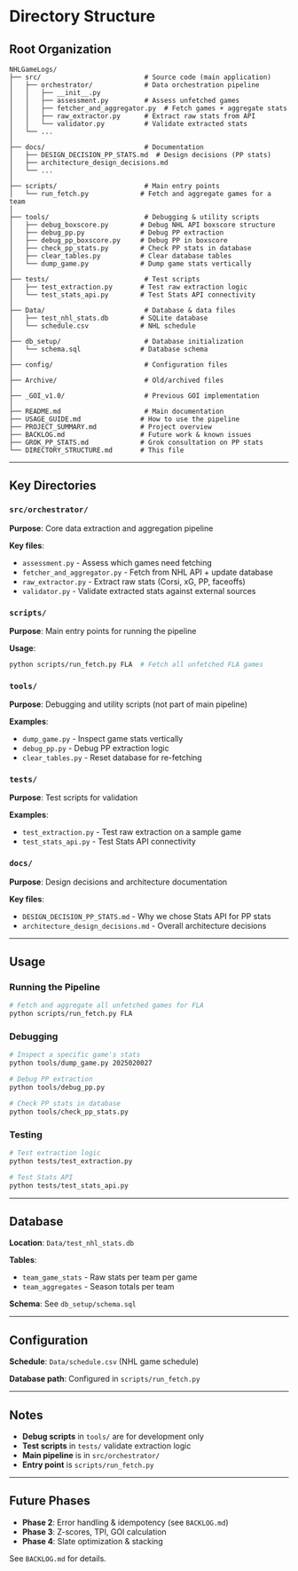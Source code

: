 # Directory Structure

## Root Organization

```
NHLGameLogs/
├── src/                          # Source code (main application)
│   ├── orchestrator/             # Data orchestration pipeline
│   │   ├── __init__.py
│   │   ├── assessment.py         # Assess unfetched games
│   │   ├── fetcher_and_aggregator.py  # Fetch games + aggregate stats
│   │   ├── raw_extractor.py      # Extract raw stats from API
│   │   └── validator.py          # Validate extracted stats
│   └── ...
│
├── docs/                         # Documentation
│   ├── DESIGN_DECISION_PP_STATS.md  # Design decisions (PP stats)
│   ├── architecture_design_decisions.md
│   └── ...
│
├── scripts/                      # Main entry points
│   └── run_fetch.py             # Fetch and aggregate games for a team
│
├── tools/                        # Debugging & utility scripts
│   ├── debug_boxscore.py        # Debug NHL API boxscore structure
│   ├── debug_pp.py              # Debug PP extraction
│   ├── debug_pp_boxscore.py     # Debug PP in boxscore
│   ├── check_pp_stats.py        # Check PP stats in database
│   ├── clear_tables.py          # Clear database tables
│   └── dump_game.py             # Dump game stats vertically
│
├── tests/                        # Test scripts
│   ├── test_extraction.py       # Test raw extraction logic
│   └── test_stats_api.py        # Test Stats API connectivity
│
├── Data/                         # Database & data files
│   ├── test_nhl_stats.db        # SQLite database
│   └── schedule.csv             # NHL schedule
│
├── db_setup/                     # Database initialization
│   └── schema.sql               # Database schema
│
├── config/                       # Configuration files
│
├── Archive/                      # Old/archived files
│
├── _GOI_v1.0/                    # Previous GOI implementation
│
├── README.md                     # Main documentation
├── USAGE_GUIDE.md               # How to use the pipeline
├── PROJECT_SUMMARY.md           # Project overview
├── BACKLOG.md                   # Future work & known issues
├── GROK_PP_STATS.md             # Grok consultation on PP stats
└── DIRECTORY_STRUCTURE.md       # This file
```

---

## Key Directories

### `src/orchestrator/`
**Purpose**: Core data extraction and aggregation pipeline

**Key files**:
- `assessment.py` - Assess which games need fetching
- `fetcher_and_aggregator.py` - Fetch from NHL API + update database
- `raw_extractor.py` - Extract raw stats (Corsi, xG, PP, faceoffs)
- `validator.py` - Validate extracted stats against external sources

### `scripts/`
**Purpose**: Main entry points for running the pipeline

**Usage**:
```bash
python scripts/run_fetch.py FLA  # Fetch all unfetched FLA games
```

### `tools/`
**Purpose**: Debugging and utility scripts (not part of main pipeline)

**Examples**:
- `dump_game.py` - Inspect game stats vertically
- `debug_pp.py` - Debug PP extraction logic
- `clear_tables.py` - Reset database for re-fetching

### `tests/`
**Purpose**: Test scripts for validation

**Examples**:
- `test_extraction.py` - Test raw extraction on a sample game
- `test_stats_api.py` - Test Stats API connectivity

### `docs/`
**Purpose**: Design decisions and architecture documentation

**Key files**:
- `DESIGN_DECISION_PP_STATS.md` - Why we chose Stats API for PP stats
- `architecture_design_decisions.md` - Overall architecture decisions

---

## Usage

### Running the Pipeline
```bash
# Fetch and aggregate all unfetched games for FLA
python scripts/run_fetch.py FLA
```

### Debugging
```bash
# Inspect a specific game's stats
python tools/dump_game.py 2025020027

# Debug PP extraction
python tools/debug_pp.py

# Check PP stats in database
python tools/check_pp_stats.py
```

### Testing
```bash
# Test extraction logic
python tests/test_extraction.py

# Test Stats API
python tests/test_stats_api.py
```

---

## Database

**Location**: `Data/test_nhl_stats.db`

**Tables**:
- `team_game_stats` - Raw stats per team per game
- `team_aggregates` - Season totals per team

**Schema**: See `db_setup/schema.sql`

---

## Configuration

**Schedule**: `Data/schedule.csv` (NHL game schedule)

**Database path**: Configured in `scripts/run_fetch.py`

---

## Notes

- **Debug scripts** in `tools/` are for development only
- **Test scripts** in `tests/` validate extraction logic
- **Main pipeline** is in `src/orchestrator/`
- **Entry point** is `scripts/run_fetch.py`

---

## Future Phases

- **Phase 2**: Error handling & idempotency (see `BACKLOG.md`)
- **Phase 3**: Z-scores, TPI, GOI calculation
- **Phase 4**: Slate optimization & stacking

See `BACKLOG.md` for details.
